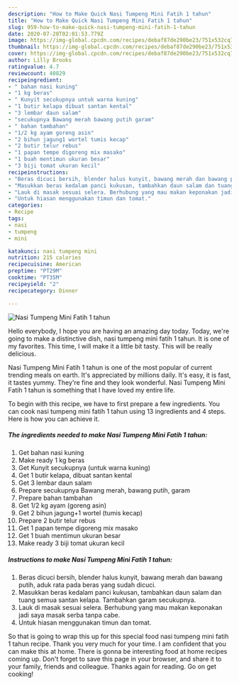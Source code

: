 ```yaml
---
description: "How to Make Quick Nasi Tumpeng Mini Fatih 1 tahun"
title: "How to Make Quick Nasi Tumpeng Mini Fatih 1 tahun"
slug: 959-how-to-make-quick-nasi-tumpeng-mini-fatih-1-tahun
date: 2020-07-28T02:01:53.779Z
image: https://img-global.cpcdn.com/recipes/debaf87de290be23/751x532cq70/nasi-tumpeng-mini-fatih-1-tahun-foto-resep-utama.jpg
thumbnail: https://img-global.cpcdn.com/recipes/debaf87de290be23/751x532cq70/nasi-tumpeng-mini-fatih-1-tahun-foto-resep-utama.jpg
cover: https://img-global.cpcdn.com/recipes/debaf87de290be23/751x532cq70/nasi-tumpeng-mini-fatih-1-tahun-foto-resep-utama.jpg
author: Lilly Brooks
ratingvalue: 4.7
reviewcount: 40829
recipeingredient:
- " bahan nasi kuning"
- "1 kg beras"
- " Kunyit secukupnya untuk warna kuning"
- "1 butir kelapa dibuat santan kental"
- "3 lembar daun salam"
- "secukupnya Bawang merah bawang putih garam"
- " bahan tambahan"
- "1/2 kg ayam goreng asin"
- "2 bihun jagung1 wortel tumis kecap"
- "2 butir telur rebus"
- "1 papan tempe digoreng mix masako"
- "1 buah mentimun ukuran besar"
- "3 biji tomat ukuran kecil"
recipeinstructions:
- "Beras dicuci bersih, blender halus kunyit, bawang merah dan bawang putih, aduk rata pada beras yang sudah dicuci."
- "Masukkan beras kedalam panci kukusan, tambahkan daun salam dan tuang semua santan kelapa. Tambahkan garam secukupnya."
- "Lauk di masak sesuai selera. Berhubung yang mau makan keponakan jadi saya masak serba tanpa cabe."
- "Untuk hiasan menggunakan timun dan tomat."
categories:
- Recipe
tags:
- nasi
- tumpeng
- mini

katakunci: nasi tumpeng mini 
nutrition: 215 calories
recipecuisine: American
preptime: "PT29M"
cooktime: "PT35M"
recipeyield: "2"
recipecategory: Dinner

---
```



![Nasi Tumpeng Mini Fatih 1 tahun](https://img-global.cpcdn.com/recipes/debaf87de290be23/751x532cq70/nasi-tumpeng-mini-fatih-1-tahun-foto-resep-utama.jpg)

Hello everybody, I hope you are having an amazing day today. Today, we're going to make a distinctive dish, nasi tumpeng mini fatih 1 tahun. It is one of my favorites. This time, I will make it a little bit tasty. This will be really delicious.



Nasi Tumpeng Mini Fatih 1 tahun is one of the most popular of current trending meals on earth. It's appreciated by millions daily. It's easy, it is fast, it tastes yummy. They're fine and they look wonderful. Nasi Tumpeng Mini Fatih 1 tahun is something that I have loved my entire life.


To begin with this recipe, we have to first prepare a few ingredients. You can cook nasi tumpeng mini fatih 1 tahun using 13 ingredients and 4 steps. Here is how you can achieve it.

<!--inarticleads1-->

##### The ingredients needed to make Nasi Tumpeng Mini Fatih 1 tahun:

1. Get  bahan nasi kuning
1. Make ready 1 kg beras
1. Get  Kunyit secukupnya (untuk warna kuning)
1. Get 1 butir kelapa, dibuat santan kental
1. Get 3 lembar daun salam
1. Prepare secukupnya Bawang merah, bawang putih, garam
1. Prepare  bahan tambahan
1. Get 1/2 kg ayam (goreng asin)
1. Get 2 bihun jagung+1 wortel (tumis kecap)
1. Prepare 2 butir telur rebus
1. Get 1 papan tempe digoreng mix masako
1. Get 1 buah mentimun ukuran besar
1. Make ready 3 biji tomat ukuran kecil




<!--inarticleads2-->

##### Instructions to make Nasi Tumpeng Mini Fatih 1 tahun:

1. Beras dicuci bersih, blender halus kunyit, bawang merah dan bawang putih, aduk rata pada beras yang sudah dicuci.
1. Masukkan beras kedalam panci kukusan, tambahkan daun salam dan tuang semua santan kelapa. Tambahkan garam secukupnya.
1. Lauk di masak sesuai selera. Berhubung yang mau makan keponakan jadi saya masak serba tanpa cabe.
1. Untuk hiasan menggunakan timun dan tomat.




So that is going to wrap this up for this special food nasi tumpeng mini fatih 1 tahun recipe. Thank you very much for your time. I am confident that you can make this at home. There is gonna be interesting food at home recipes coming up. Don't forget to save this page in your browser, and share it to your family, friends and colleague. Thanks again for reading. Go on get cooking!
